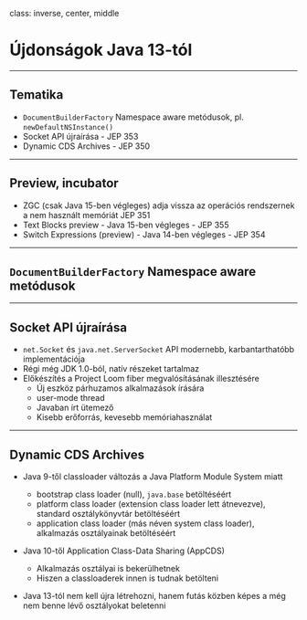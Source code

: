 class: inverse, center, middle

# Újdonságok Java 13-tól

---

## Tematika

* `DocumentBuilderFactory` Namespace aware metódusok, pl. `newDefaultNSInstance()`
* Socket API újraírása - JEP 353
* Dynamic CDS Archives - JEP 350

---

## Preview, incubator

* ZGC (csak Java 15-ben végleges) adja vissza az operációs rendszernek a nem használt memóriát JEP 351
* Text Blocks preview - Java 15-ben végleges - JEP 355
* Switch Expressions (preview) - Java 14-ben végleges - JEP 354

---

## `DocumentBuilderFactory` Namespace aware metódusok

---

## Socket API újraírása

* `net.Socket` és `java.net.ServerSocket` API modernebb, karbantarthatóbb implementációja
* Régi még JDK 1.0-ból, natív részeket tartalmaz
* Előkészítés a Project Loom fiber megvalósításának illesztésére
  * Új eszköz párhuzamos alkalmazások írására
  * user-mode thread
  * Javaban írt ütemező
  * Kisebb erőforrás, kevesebb memóriahasználat

---


## Dynamic CDS Archives

* Java 9-től classloader változás a Java Platform Module System miatt
  *  bootstrap class loader (null), `java.base` betöltéséért
  *  platform class loader (extension class loader lett átnevezve), standard osztálykönyvtár betöltéséért
  *  application class loader (más néven system class loader), alkalmazás osztályainak betöltéséért

* Java 10-től Application Class-Data Sharing (AppCDS)
  * Alkalmazás osztályai is bekerülhetnek
  * Hiszen a classloaderek innen is tudnak betölteni

* Java 13-tól nem kell újra létrehozni, hanem futás közben képes a még nem benne lévő osztályokat beletenni